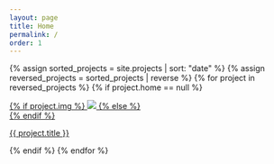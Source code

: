 ```yaml
---
layout: page
title: Home
permalink: /
order: 1
---
```

{% assign sorted_projects = site.projects | sort: "date" %}
{% assign reversed_projects = sorted_projects | reverse %}
{% for project in reversed_projects %}
{% if project.home == null %}
<div class="project ">
    <div class="thumbnail">
        <a href="{{ site.baseurl }}{{ project.url }}">
        {% if project.img %}
        <img class="thumbnail" src="{{ project.img }}"/>
        {% else %}
        <div class="thumbnail blankbox"></div>
        {% endif %}
        <span>
        </span>
        </a>
    </div>
    <p class="caption"><a href="{{ site.baseurl }}{{ project.url }}">{{ project.title }}</a></p>
</div>
{% endif %}
{% endfor %}